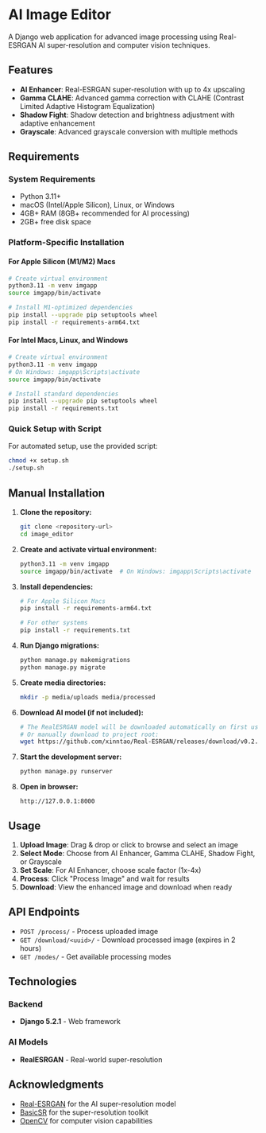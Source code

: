 # AI Image Editor

A Django web application for advanced image processing using Real-ESRGAN AI super-resolution and computer vision techniques.

## Features

- **AI Enhancer**: Real-ESRGAN super-resolution with up to 4x upscaling
- **Gamma CLAHE**: Advanced gamma correction with CLAHE (Contrast Limited Adaptive Histogram Equalization)
- **Shadow Fight**: Shadow detection and brightness adjustment with adaptive enhancement
- **Grayscale**: Advanced grayscale conversion with multiple methods

## Requirements

### System Requirements
- Python 3.11+
- macOS (Intel/Apple Silicon), Linux, or Windows
- 4GB+ RAM (8GB+ recommended for AI processing)
- 2GB+ free disk space

### Platform-Specific Installation

#### For Apple Silicon (M1/M2) Macs
```bash
# Create virtual environment
python3.11 -m venv imgapp
source imgapp/bin/activate

# Install M1-optimized dependencies
pip install --upgrade pip setuptools wheel
pip install -r requirements-arm64.txt
```

#### For Intel Macs, Linux, and Windows
```bash
# Create virtual environment
python3.11 -m venv imgapp
# On Windows: imgapp\Scripts\activate
source imgapp/bin/activate

# Install standard dependencies
pip install --upgrade pip setuptools wheel
pip install -r requirements.txt
```

### Quick Setup with Script
For automated setup, use the provided script:
```bash
chmod +x setup.sh
./setup.sh
```

## Manual Installation

1. **Clone the repository:**
   ```bash
   git clone <repository-url>
   cd image_editor
   ```

2. **Create and activate virtual environment:**
   ```bash
   python3.11 -m venv imgapp
   source imgapp/bin/activate  # On Windows: imgapp\Scripts\activate
   ```

3. **Install dependencies:**
   ```bash
   # For Apple Silicon Macs
   pip install -r requirements-arm64.txt
   
   # For other systems
   pip install -r requirements.txt
   ```

4. **Run Django migrations:**
   ```bash
   python manage.py makemigrations
   python manage.py migrate
   ```

5. **Create media directories:**
   ```bash
   mkdir -p media/uploads media/processed
   ```

6. **Download AI model (if not included):**
   ```bash
   # The RealESRGAN model will be downloaded automatically on first use
   # Or manually download to project root:
   wget https://github.com/xinntao/Real-ESRGAN/releases/download/v0.2.5.0/realesr-general-x4v3.pth
   ```

7. **Start the development server:**
   ```bash
   python manage.py runserver
   ```

8. **Open in browser:**
   ```
   http://127.0.0.1:8000
   ```

## Usage

1. **Upload Image**: Drag & drop or click to browse and select an image
2. **Select Mode**: Choose from AI Enhancer, Gamma CLAHE, Shadow Fight, or Grayscale
3. **Set Scale**: For AI Enhancer, choose scale factor (1x-4x)
4. **Process**: Click "Process Image" and wait for results
5. **Download**: View the enhanced image and download when ready

## API Endpoints

- `POST /process/` - Process uploaded image
- `GET /download/<uuid>/` - Download processed image (expires in 2 hours)
- `GET /modes/` - Get available processing modes

## Technologies

### Backend
- **Django 5.2.1** - Web framework

### AI Models
- **RealESRGAN** - Real-world super-resolution

## Acknowledgments

- [Real-ESRGAN](https://github.com/xinntao/Real-ESRGAN) for the AI super-resolution model
- [BasicSR](https://github.com/XPixelGroup/BasicSR) for the super-resolution toolkit
- [OpenCV](https://opencv.org/) for computer vision capabilities